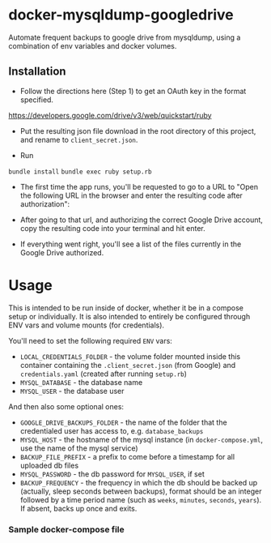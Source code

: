 # docker-mysqldump-googledrive
Automate frequent backups to google drive from mysqldump, using a combination of env variables and docker volumes.

## Installation

- Follow the directions here (Step 1) to get an OAuth key in the format specified.

https://developers.google.com/drive/v3/web/quickstart/ruby

- Put the resulting json file download in the root directory of this project, and rename to `client_secret.json`.

- Run

`bundle install`
`bundle exec ruby setup.rb`

- The first time the app runs, you'll be requested to go to a URL to "Open the following URL in the browser and enter the resulting code after authorization":

- After going to that url, and authorizing the correct Google Drive account, copy the resulting code into your terminal and hit enter.

- If everything went right, you'll see a list of the files currently in the Google Drive authorized.

# Usage

This is intended to be run inside of docker, whether it be in a compose setup or individually.  It is also intended to entirely be configured through ENV vars and volume mounts (for credentials).

You'll need to set the following required `ENV` vars:

- `LOCAL_CREDENTIALS_FOLDER` - the volume folder mounted inside this container containing the `.client_secret.json` (from Google) and `credentials.yaml` (created after running `setup.rb`)
- `MYSQL_DATABASE` - the database name
- `MYSQL_USER` - the database user

And then also some optional ones:

- `GOOGLE_DRIVE_BACKUPS_FOLDER` - the name of the folder that the credentialed user has access to, e.g. `database_backups`
- `MYSQL_HOST` -  the hostname of the mysql instance (in `docker-compose.yml`, use the name of the mysql service)
- `BACKUP_FILE_PREFIX` - a prefix to come before a timestamp for all uploaded db files
- `MYSQL_PASSWORD` - the db password for `MYSQL_USER`, if set
- `BACKUP_FREQUENCY` - the frequency in which the db should be backed up (actually, sleep seconds between backups), format should be an integer followed by a time period name (such as `weeks`, `minutes`, `seconds`, `years`).  If absent, backs up once and exits.

### Sample docker-compose file
